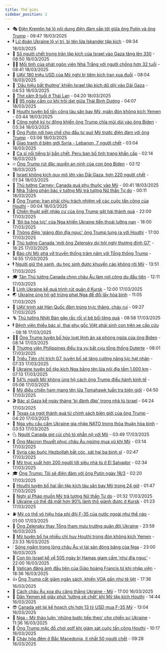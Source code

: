 ```yaml
---
title: Thế giới
sidebar_position: 2
---
```


<!-- vnexpress-the-gioi:START -->
- 🎭 [Điện Kremlin hé lộ nội dung điện đàm sắp tới giữa ông Putin và ông Trump](https://vnexpress.net/dien-kremlin-he-lo-noi-dung-dien-dam-sap-toi-giua-ong-putin-va-ong-trump-4862911.html) - 09:47 18/03/2025
- 🕴 [Lữ đoàn Ukraine lộ vị trí, bị tên lửa Iskander tập kích](https://vnexpress.net/lu-doan-ukraine-lo-vi-tri-bi-ten-lua-iskander-tap-kich-4862817.html) - 09:34 18/03/2025
- 🤭 [Số người chết trong trận tập kích của Israel vào Gaza tăng lên 330](https://vnexpress.net/so-nguoi-chet-trong-tran-tap-kich-cua-israel-vao-gaza-tang-len-330-4862815.html) - 08:50 18/03/2025
- 🧑‍💻 [Mối tình của phát ngôn viên Nhà Trắng với người chồng hơn 32 tuổi](https://vnexpress.net/moi-tinh-cua-phat-ngon-vien-nha-trang-voi-nguoi-chong-hon-32-tuoi-4862704.html) - 08:41 18/03/2025
- 🦏 [UAV 180 triệu USD của Mỹ nghi bị tiêm kích Iran xua đuổi](https://vnexpress.net/uav-180-trieu-usd-cua-my-nghi-bi-tiem-kich-iran-xua-duoi-4862731.html) - 08:04 18/03/2025
- 🦒 [&#39;Dấu hiệu bất thường&#39; khiến Israel tập kích dữ dội vào Dải Gaza](https://vnexpress.net/dau-hieu-bat-thuong-khien-israel-tap-kich-du-doi-vao-dai-gaza-4862621.html) - 04:53 18/03/2025
- 🌈 [Thợ xăm 9 tuổi ở Thái Lan](https://vnexpress.net/tho-xam-9-tuoi-o-thai-lan-4862327.html) - 04:20 18/03/2025
- 🧑‍🏫 [95 ngày cầm cự khi trôi dạt giữa Thái Bình Dương](https://vnexpress.net/95-ngay-cam-cu-khi-troi-dat-giua-thai-binh-duong-4862588.html) - 04:07 18/03/2025
- 🐲 [Houthi tuyên bố tấn công tàu sân bay Mỹ, ngăn đòn không kích Yemen](https://vnexpress.net/houthi-tuyen-bo-tan-cong-tau-san-bay-my-ngan-don-khong-kich-yemen-4862644.html) - 03:44 18/03/2025
- 🦒 [Công nghệ ký tự động khiến ông Trump chĩa mũi dùi vào ông Biden](https://vnexpress.net/cong-nghe-ky-tu-dong-khien-ong-trump-chia-mui-dui-vao-ong-biden-4862570.html) - 03:34 18/03/2025
- 🐻 [Ông Putin nới hạn chế cho đầu tư quỹ Mỹ trước điện đàm với ông Trump](https://vnexpress.net/ong-putin-noi-han-che-cho-dau-tu-quy-my-truoc-dien-dam-voi-ong-trump-4862554.html) - 03:06 18/03/2025
- 🚀 [Giao tranh ở biên giới Syria - Lebanon, 7 người chết](https://vnexpress.net/giao-tranh-o-bien-gioi-syria-lebanon-7-nguoi-chet-4862578.html) - 03:04 18/03/2025
- 🥰 [Ca sĩ nổi tiếng bị bắn chết, Peru ban bố tình trạng khẩn cấp](https://vnexpress.net/ca-si-noi-tieng-bi-ban-chet-peru-ban-bo-tinh-trang-khan-cap-4862575.html) - 02:14 18/03/2025
- 🔥 [Ông Trump rút đặc quyền an ninh của con ông Biden](https://vnexpress.net/ong-trump-rut-dac-quyen-an-ninh-cua-con-ong-biden-4862569.html) - 02:12 18/03/2025
- 🥳 [Israel không kích quy mô lớn vào Dải Gaza, hơn 220 người chết](https://vnexpress.net/israel-khong-kich-quy-mo-lon-vao-dai-gaza-hon-220-nguoi-chet-4862581.html) - 01:34 18/03/2025
- 💼 [Thủ tướng Carney: Canada quá phụ thuộc vào Mỹ](https://vnexpress.net/thu-tuong-carney-canada-qua-phu-thuoc-vao-my-4862555.html) - 00:41 18/03/2025
- 🤡 [Nhà Trắng phản bác ý tưởng Mỹ trả tượng Nữ thần Tự do](https://vnexpress.net/nha-trang-phan-bac-y-tuong-my-tra-tuong-nu-than-tu-do-4862545.html) - 00:11 18/03/2025
- 🌁 [Ông Trump: Iran phải chịu trách nhiệm về các cuộc tấn công của Houthi](https://vnexpress.net/ong-trump-iran-phai-chiu-trach-nhiem-ve-cac-cuoc-tan-cong-cua-houthi-4862546.html) - 00:04 18/03/2025
- 🤩 [Chiến thuật siết nhập cư của ông Trump gặt hái thành quả](https://vnexpress.net/chien-thuat-siet-nhap-cu-cua-ong-trump-gat-hai-thanh-qua-vnepre-4862330.html) - 22:00 17/03/2025
- 🎉 [&#39;Bộ ba hỏa lực&#39; của Nga khiến Ukraine tiến thoái lưỡng nan](https://vnexpress.net/bo-ba-hoa-luc-cua-nga-khien-ukraine-tien-thoai-luong-nan-4862229.html) - 18:00 17/03/2025
- 🎉 [Thông điệp &#39;giáng đòn địa ngục&#39; ông Trump tung ra với Houthi](https://vnexpress.net/thong-diep-giang-don-dia-nguc-ong-trump-tung-ra-voi-houthi-4862099.html) - 17:00 17/03/2025
- 🌁 [Thủ tướng Canada &#39;mời ông Zelensky dự hội nghị thượng đỉnh G7&#39;](https://vnexpress.net/thu-tuong-canada-moi-ong-zelensky-du-hoi-nghi-thuong-dinh-g7-4862523.html) - 16:25 17/03/2025
- 🌊 [Báo chí Mỹ phá vỡ truyền thống trăm năm với Tổng thống Trump](https://vnexpress.net/bao-chi-my-pha-vo-truyen-thong-tram-nam-voi-tong-thong-trump-4862497.html) - 14:55 17/03/2025
- 🕴 [Người giữ thẻ xanh, du học sinh được khuyến cáo không rời Mỹ](https://vnexpress.net/nguoi-giu-the-xanh-du-hoc-sinh-duoc-khuyen-cao-khong-roi-my-4862482.html) - 13:51 17/03/2025
- 🎓 [Tân Thủ tướng Canada chọn châu Âu làm nơi công du đầu tiên](https://vnexpress.net/tan-thu-tuong-canada-chon-chau-au-lam-noi-cong-du-dau-tien-4862459.html) - 12:11 17/03/2025
- 🦩 [Lính Ukraine kể quá trình rút quân ở Kursk](https://vnexpress.net/linh-ukraine-ke-qua-trinh-rut-quan-o-kursk-4862169.html) - 12:00 17/03/2025
- 🌏 [Ukraine ủng hộ gỡ trừng phạt Nga để đổi lấy hòa bình](https://vnexpress.net/ukraine-ung-ho-go-trung-phat-nga-de-doi-lay-hoa-binh-4862364.html) - 11:05 17/03/2025
- 🌋 [UAV trinh sát Hàn Quốc đâm trúng trực thăng, cháy rụi](https://vnexpress.net/uav-trinh-sat-han-quoc-dam-trung-truc-thang-chay-rui-4862390.html) - 09:27 17/03/2025
- 🪜 [Thủ tướng Nhật Bản gặp rắc rối vì bê bối tặng quà](https://vnexpress.net/thu-tuong-nhat-ban-gap-rac-roi-vi-be-boi-tang-qua-4862347.html) - 08:58 17/03/2025
- 🕴 [Bệnh viện thiếu bác sĩ, thai phụ gốc Việt phải sinh con trên xe cấp cứu](https://vnexpress.net/benh-vien-thieu-bac-si-thai-phu-goc-viet-phai-sinh-con-tren-xe-cap-cuu-4862296.html) - 08:18 17/03/2025
- 🧑‍🏫 [Ông Trump tuyên bố hủy loạt lệnh ân xá phòng ngừa của ông Biden](https://vnexpress.net/ong-trump-tuyen-bo-huy-loat-lenh-an-xa-phong-ngua-cua-ong-biden-4862328.html) - 08:14 17/03/2025
- 🌮 [Thượng viện Philippines điều tra vụ bắt cựu tổng thống Duterte](https://vnexpress.net/thuong-vien-philippines-dieu-tra-vu-bat-cuu-tong-thong-duterte-4862306.html) - 08:01 17/03/2025
- 🚦 [Triều Tiên chỉ trích G7, tuyên bố sẽ tăng cường năng lực hạt nhân](https://vnexpress.net/trieu-tien-chi-trich-g7-tuyen-bo-se-tang-cuong-nang-luc-hat-nhan-4862222.html) - 07:33 17/03/2025
- 💫 [Ukraine tuyên bố tập kích Nga bằng tên lửa nội địa tầm 1.000 km](https://vnexpress.net/ukraine-tuyen-bo-tap-kich-nga-bang-ten-lua-noi-dia-tam-1-000-km-4862223.html) - 07:13 17/03/2025
- 🤡 [54% người Mỹ không ủng hộ cách ông Trump điều hành kinh tế](https://vnexpress.net/54-nguoi-my-khong-ung-ho-cach-ong-trump-dieu-hanh-kinh-te-4862148.html) - 05:06 17/03/2025
- 🦣 [Mỹ điều chiến hạm mang tên lửa Tomahawk tuần tra biên giới](https://vnexpress.net/my-dieu-chien-ham-mang-ten-lua-tomahawk-tuan-tra-bien-gioi-4862145.html) - 04:50 17/03/2025
- 🎬 [Bác sĩ Gaza kể ngày tháng &#39;bị đánh đập&#39; trong nhà tù Israel](https://vnexpress.net/bac-si-gaza-ke-ngay-thang-bi-danh-dap-trong-nha-tu-israel-4853856.html) - 04:24 17/03/2025
- 🎉 [Texas ca ngợi thành quả từ chính sách biên giới của ông Trump](https://vnexpress.net/texas-ca-ngoi-thanh-qua-tu-chinh-sach-bien-gioi-cua-ong-trump-4862150.html) - 04:20 17/03/2025
- 🎡 [Nga yêu cầu cấm Ukraine gia nhập NATO trong thỏa thuận hòa bình](https://vnexpress.net/nga-yeu-cau-cam-ukraine-gia-nhap-nato-trong-thoa-thuan-hoa-binh-4862136.html) - 03:53 17/03/2025
- 🌜 [Người Canada giơ cùi chỏ tỏ phẫn nộ với Mỹ](https://vnexpress.net/nguoi-canada-gio-cui-cho-to-phan-no-voi-my-4862101.html) - 03:49 17/03/2025
- 🎡 [Ông Macron thuyết phục châu Âu ngừng mua vũ khí Mỹ](https://vnexpress.net/ong-macron-thuyet-phuc-chau-au-ngung-mua-vu-khi-my-4862129.html) - 03:14 17/03/2025
- 🤗 [Syria cáo buộc Hezbollah bắt cóc, sát hại ba binh sĩ](https://vnexpress.net/syria-cao-buoc-hezbollah-bat-coc-sat-hai-ba-binh-si-4862107.html) - 02:47 17/03/2025
- 🦩 [Mỹ trục xuất hơn 200 người tới siêu nhà tù ở El Salvador](https://vnexpress.net/my-truc-xuat-hon-200-nguoi-toi-sieu-nha-tu-o-el-salvador-4862109.html) - 02:34 17/03/2025
- 🎓 [Ông Trump: Tôi sẽ điện đàm với ông Putin ngày 18/3](https://vnexpress.net/ong-trump-toi-se-dien-dam-voi-ong-putin-ngay-18-3-4862085.html) - 02:20 17/03/2025
- 🌁 [Houthi tuyên bố hai lần tập kích tàu sân bay Mỹ trong 24 giờ](https://vnexpress.net/houthi-tuyen-bo-hai-lan-tap-kich-tau-san-bay-my-trong-24-gio-4862119.html) - 01:47 17/03/2025
- 🤩 [Nghị sĩ Pháp muốn Mỹ trả tượng Nữ thần Tự do](https://vnexpress.net/nghi-si-phap-muon-my-tra-tuong-nu-than-tu-do-4862083.html) - 01:32 17/03/2025
- 👹 [Ukraine có thể đã mất hơn 90% lãnh thổ giành được ở Kursk](https://vnexpress.net/ukraine-co-the-da-mat-hon-90-lanh-tho-gianh-duoc-o-kursk-4862064.html) - 01:23 17/03/2025
- ⛽️ [Mỹ có thể vô hiệu hóa phi đội F-35 của nước ngoài như thế nào](https://vnexpress.net/my-co-the-vo-hieu-hoa-phi-doi-f-35-cua-nuoc-ngoai-nhu-the-nao-4861456.html) - 01:00 17/03/2025
- 🚀 [Ông Zelensky thay Tổng tham mưu trưởng quân đội Ukraine](https://vnexpress.net/ong-zelensky-thay-tong-tham-muu-truong-quan-doi-ukraine-4862079.html) - 23:59 16/03/2025
- 🎡 [Mỹ tuyên bố hạ nhiều chỉ huy Houthi trong đòn không kích Yemen](https://vnexpress.net/my-tuyen-bo-ha-nhieu-chi-huy-houthi-trong-don-khong-kich-yemen-4862048.html) - 23:33 16/03/2025
- 🕯 [Sóng ngầm trong lòng châu Âu vì tài sản đóng băng của Nga](https://vnexpress.net/song-ngam-trong-long-chau-au-vi-tai-san-dong-bang-cua-nga-4858131.html) - 23:00 16/03/2025
- 🐻 [Con tin Israel kể về 505 ngày bị Hamas giam cầm &#39;như địa ngục&#39;](https://vnexpress.net/con-tin-israel-ke-ve-505-ngay-bi-hamas-giam-cam-nhu-dia-nguc-4861947.html) - 22:00 16/03/2025
- 🚦 [Vatican đăng ảnh đầu tiên của Giáo hoàng Francis từ khi nhập viện](https://vnexpress.net/vatican-dang-anh-dau-tien-cua-giao-hoang-francis-tu-khi-nhap-vien-4862066.html) - 18:36 16/03/2025
- 👍 [Ông Trump cắt giảm ngân sách, khiến VOA gần như tê liệt](https://vnexpress.net/ong-trump-cat-giam-ngan-sach-khien-voa-gan-nhu-te-liet-4862059.html) - 17:36 16/03/2025
- 🚀 [Cách châu Âu xoa dịu căng thẳng Ukraine - Mỹ](https://vnexpress.net/cach-chau-au-xoa-diu-cang-thang-ukraine-my-4861567.html) - 17:00 16/03/2025
- 🌮 [Dân Yemen kể giây phút &#39;tưởng sẽ chết&#39; khi Mỹ tập kích Houthi](https://vnexpress.net/dan-yemen-ke-giay-phut-tuong-se-chet-khi-my-tap-kich-houthi-4862020.html) - 14:44 16/03/2025
- 😎 [Canada xét lại kế hoạch chi hơn 13 tỷ USD mua F-35 Mỹ](https://vnexpress.net/canada-xet-lai-ke-hoach-chi-hon-13-ty-usd-mua-f-35-my-4862003.html) - 13:04 16/03/2025
- 🐲 [Nga - Mỹ thảo luận &#39;những bước tiếp theo&#39; cho chiến sự Ukraine](https://vnexpress.net/nga-my-thao-luan-nhung-buoc-tiep-theo-cho-chien-su-ukraine-4862000.html) - 11:36 16/03/2025
- 💫 [Ông Trump mặc đồ chơi golf khi giám sát cuộc tấn công Houthi](https://vnexpress.net/ong-trump-mac-do-choi-golf-khi-giam-sat-cuoc-tan-cong-houthi-4861992.html) - 10:17 16/03/2025
- 👀 [Cháy hộp đêm ở Bắc Macedonia, ít nhất 50 người chết](https://vnexpress.net/chay-hop-dem-o-bac-macedonia-it-nhat-50-nguoi-chet-4861970.html) - 09:28 16/03/2025<!-- vnexpress-the-gioi:END -->